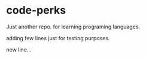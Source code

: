 # code-perks
Just another repo. for learning programing languages.

adding few lines just for testing purposes.

new line...
